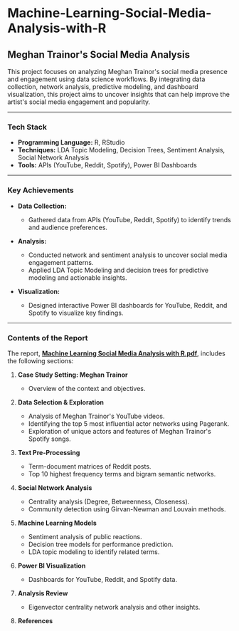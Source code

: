 # Machine-Learning-Social-Media-Analysis-with-R

## Meghan Trainor's Social Media Analysis

This project focuses on analyzing Meghan Trainor's social media presence and engagement using data science workflows. By integrating data collection, network analysis, predictive modeling, and dashboard visualization, this project aims to uncover insights that can help improve the artist's social media engagement and popularity.

---

### **Tech Stack**
- **Programming Language:** R, RStudio
- **Techniques:** LDA Topic Modeling, Decision Trees, Sentiment Analysis, Social Network Analysis
- **Tools:** APIs (YouTube, Reddit, Spotify), Power BI Dashboards

---

### **Key Achievements**
- **Data Collection:**
  - Gathered data from APIs (YouTube, Reddit, Spotify) to identify trends and audience preferences.
  
- **Analysis:**
  - Conducted network and sentiment analysis to uncover social media engagement patterns.
  - Applied LDA Topic Modeling and decision trees for predictive modeling and actionable insights.
  
- **Visualization:**
  - Designed interactive Power BI dashboards for YouTube, Reddit, and Spotify to visualize key findings.

---

### **Contents of the Report**
The report, **[Machine Learning Social Media Analysis with R.pdf](https://github.com/fafadu/Machine-Learning-Social-Media-Analysis-with-R/blob/main/Machine%20Learning%20Social%20Media%20Analysis%20with%20R.pdf)**, includes the following sections:

1. **Case Study Setting: Meghan Trainor**
   - Overview of the context and objectives.

2. **Data Selection & Exploration**
   - Analysis of Meghan Trainor's YouTube videos.
   - Identifying the top 5 most influential actor networks using Pagerank.
   - Exploration of unique actors and features of Meghan Trainor's Spotify songs.

3. **Text Pre-Processing**
   - Term-document matrices of Reddit posts.
   - Top 10 highest frequency terms and bigram semantic networks.

4. **Social Network Analysis**
   - Centrality analysis (Degree, Betweenness, Closeness).
   - Community detection using Girvan-Newman and Louvain methods.

5. **Machine Learning Models**
   - Sentiment analysis of public reactions.
   - Decision tree models for performance prediction.
   - LDA topic modeling to identify related terms.

6. **Power BI Visualization**
   - Dashboards for YouTube, Reddit, and Spotify data.

7. **Analysis Review**
   - Eigenvector centrality network analysis and other insights.

8. **References**

